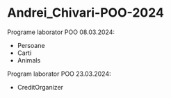 # Andrei_Chivari-POO-2024
Programe laborator POO 08.03.2024:
* Persoane
* Carti
* Animals

Program laborator POO 23.03.2024:
* CreditOrganizer
